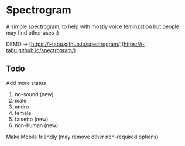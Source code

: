 # Spectrogram
A simple spectrogram, to help with mostly voice feminzation but people may find other uses :)

DEMO -> [https://i-tabu.github.io/spectrogram/](https://i-tabu.github.io/spectrogram/)

## Todo
Add more status
1. no-sound (new)
2. male 
3. andro
4. female
5. falsetto (new)
6. non-human (new)

Make Mobile friendly (may remove other non-required options)
